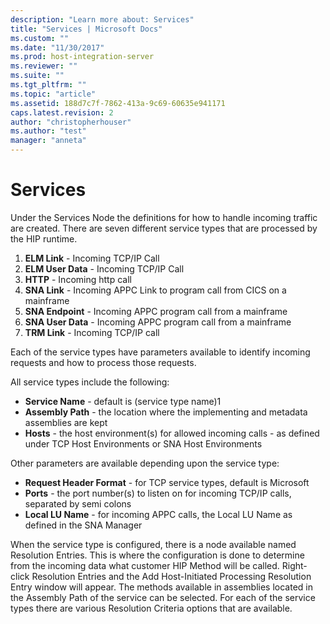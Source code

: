 ```yaml
---
description: "Learn more about: Services"
title: "Services | Microsoft Docs"
ms.custom: ""
ms.date: "11/30/2017"
ms.prod: host-integration-server
ms.reviewer: ""
ms.suite: ""
ms.tgt_pltfrm: ""
ms.topic: "article"
ms.assetid: 188d7c7f-7862-413a-9c69-60635e941171
caps.latest.revision: 2
author: "christopherhouser"
ms.author: "test"
manager: "anneta"
---
```

# Services
Under the Services Node the definitions for how to handle incoming traffic are created. There are seven different service types that are processed by the HIP runtime.

1. **ELM Link** - Incoming TCP/IP Call
2. **ELM User Data** - Incoming TCP/IP Call
3. **HTTP** - Incoming http call
4. **SNA Link** - Incoming APPC Link to program call from CICS on a mainframe
5. **SNA Endpoint** - Incoming APPC program call from a mainframe
6. **SNA User Data** - Incoming APPC program call from a mainframe
7. **TRM Link** - Incoming TCP/IP call

Each of the service types have parameters available to identify incoming requests and how to process those requests.

All service types include the following:

* **Service Name** - default is (service type name)1
* **Assembly Path** - the location where the implementing and metadata assemblies are kept 
* **Hosts** - the host environment(s) for allowed incoming calls - as defined under TCP Host Environments or SNA Host Environments

Other parameters are available depending upon the service type:

* **Request Header Format** - for TCP service types, default is Microsoft
* **Ports** - the port number(s) to listen on for incoming TCP/IP calls, separated by semi colons
* **Local LU Name** - for incoming APPC calls, the Local LU Name as defined in the SNA Manager

When the service type is configured, there is a node available named Resolution Entries. This is where the configuration is done to determine from the incoming data what customer HIP Method will be called. Right-click Resolution Entries and the Add Host-Initiated Processing Resolution Entry window will appear. The methods available in assemblies located in the Assembly Path of the service can be selected.  For each of the service types there are various Resolution Criteria options that are available.

